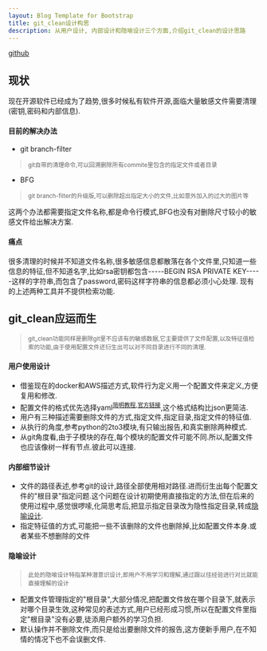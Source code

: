 ```yaml
---
layout: Blog Template for Bootstrap
title: git_clean设计构思
description: 从用户设计, 内部设计和隐喻设计三个方面,介绍git_clean的设计思路
---
```

[github](https://github.com/bobcyw/git_cleaner)

## 现状  
现在开源软件已经成为了趋势,很多时候私有软件开源,面临大量敏感文件需要清理(密钥,密码和内部信息).  

#### 目前的解决办法  
* git branch-filter

> <sup>git自带的清理命令,可以回溯删除所有commite里包含的指定文件或者目录</sup>

* BFG

> <sup>git branch-filter的升级版,可以删除超出指定大小的文件,比如意外加入的过大的图片等</sup>


这两个办法都需要指定文件名称,都是命令行模式,BFG也没有对删除尺寸较小的敏感文件给出解决方案.

#### 痛点

很多清理的时候并不知道文件名称,很多敏感信息都散落在各个文件里,只知道一些信息的特征,但不知道名字,比如rsa密钥都包含-----BEGIN RSA PRIVATE KEY-----这样的字符串,而包含了password,密码这样字符串的信息都必须小心处理.
现有的上述两种工具并不提供检索功能.  

## git_clean应运而生

> <sup>git_clean功能同样是删除git里不应该有的敏感数据,它主要提供了文件配置,以及特征值检索的功能,由于使用配置文件还衍生出可以对不同目录进行不同的清理.</sup>

#### 用户使用设计  

* 借鉴现在的docker和AWS描述方式,软件行为定义用一个配置文件来定义,方便复用和修改.  
* 配置文件的格式优先选择yaml<sup>[简明教程](http://docs.saltstack.cn/zh_CN/latest/topics/yaml/index.html),[官方链接](http://yaml.org/)</sup>,这个格式结构比json更简洁.  
* 用户有三种描述需要删除文件的方式,指定文件,指定目录,指定文件的特征值.  
* 从执行的角度,参考python的2to3模块,有只输出报告,和真实删除两种模式.
* 从git角度看,由于子模块的存在,每个模块的配置文件可能不同.所以,配置文件也应该像树一样有节点.彼此可以连接.  

#### 内部细节设计

* 文件的路径表述,参考git的设计,路径全部使用相对路径.进而衍生出每个配置文件的"根目录"指定问题.这个问题在设计初期使用直接指定的方法,但在后来的使用过程中,感觉很啰嗦,化简思考后,把显示指定目录改为隐性指定目录,转成[隐喻设计](#隐喻设计).  
* 指定特征值的方式,可能把一些不该删除的文件也删除掉,比如配置文件本身.或者某些不想删除的文件  

<h4 id="隐喻设计">隐喻设计</h4>

> <sup>此处的隐喻设计特指某种潜意识设计,即用户不用学习和理解,通过跟以往经验进行对比就能直接理解的设计</sup>

* 配置文件管理指定的"根目录",大部分情况,把配置文件放在哪个目录下,就表示对哪个目录生效,这种常见的表述方式,用户已经形成习惯,所以在配置文件里指定"根目录"没有必要,徒添用户额外的学习负担.  
* 默认操作并不删除文件,而只是给出要删除文件的报告,这方便新手用户,在不知情的情况下也不会误删文件.  
